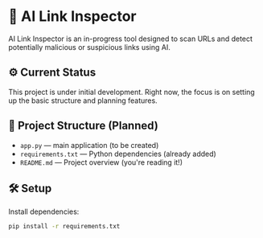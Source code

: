 # 🔗 AI Link Inspector

AI Link Inspector is an in-progress tool designed to scan URLs and detect potentially malicious or suspicious links using AI.

## ⚙️ Current Status

This project is under initial development. Right now, the focus is on setting up the basic structure and planning features.

## 📁 Project Structure (Planned)

- `app.py` — main application (to be created)
- `requirements.txt` — Python dependencies (already added)
- `README.md` — Project overview (you're reading it!)

## 🛠️ Setup

Install dependencies:

```bash
pip install -r requirements.txt
